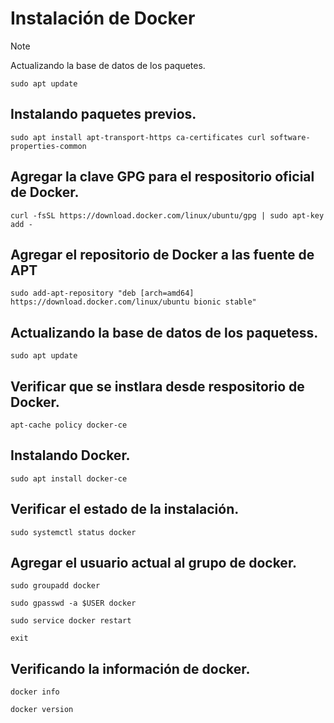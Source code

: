 # Instalación de Docker
> [!Note]
> Actualizando la base de datos de los paquetes.
```
sudo apt update
```
## Instalando paquetes previos.
```
sudo apt install apt-transport-https ca-certificates curl software-properties-common
```
## Agregar la clave GPG para el respositorio oficial de Docker.
```
curl -fsSL https://download.docker.com/linux/ubuntu/gpg | sudo apt-key add -
```
## Agregar el repositorio de Docker a las fuente de APT
```
sudo add-apt-repository "deb [arch=amd64] https://download.docker.com/linux/ubuntu bionic stable"
```
## Actualizando la base de datos de los paquetess.
```
sudo apt update
```
## Verificar que se instlara desde respositorio de Docker.
```
apt-cache policy docker-ce
```
## Instalando Docker.
```
sudo apt install docker-ce
```
## Verificar el estado de la instalación.
```
sudo systemctl status docker
```
## Agregar el usuario actual al grupo de docker.
```
sudo groupadd docker
```
```
sudo gpasswd -a $USER docker
```
```
sudo service docker restart
```
```
exit
```
## Verificando la información de docker.
```
docker info
```
```
docker version
```

